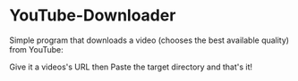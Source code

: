 # YouTube-Downloader

Simple program that downloads a video (chooses the best available quality) from YouTube:

Give it a videos's URL then
Paste the target directory and that's it!

